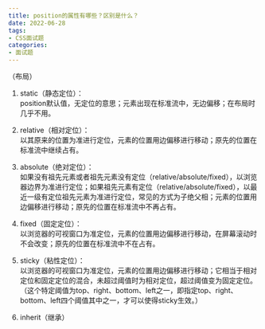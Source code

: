 ```yaml
---
title: position的属性有哪些？区别是什么？
date: 2022-06-28
tags:
- CSS面试题
categories:
- 面试题
---
```

（布局）


<!--more-->


1. static（静态定位）：  
position默认值，无定位的意思；元素出现在标准流中，无边偏移；在布局时几乎不用。

2. relative（相对定位）：  
以其原来的位置为准进行定位，元素的位置用边偏移进行移动；原先的位置在标准流中继续占有。

3. absolute（绝对定位）：  
如果没有祖先元素或者祖先元素没有定位（relative/absolute/fixed），以浏览器边界为准进行定位；如果祖先元素有定位（relative/absolute/fixed），以最近一级有定位祖先元素为准进行定位，常见的方式为子绝父相；元素的位置用边偏移进行移动；原先的位置在标准流中不再占有。

4. fixed（固定定位）：  
以浏览器的可视窗口为准定位，元素的位置用边偏移进行移动，在屏幕滚动时不会改变；原先的位置在标准流中不在占有。

5. sticky（粘性定位）：  
以浏览器的可视窗口为准定位，元素的位置用边偏移进行移动；它相当于相对定位和固定定位的混合，未超过阈值时为相对定位，超过阈值变为固定定位。（这个特定阈值为top、right、bottom、left之一，即指定top、right、bottom、left四个阈值其中之一，才可以使得sticky生效。）

6. inherit（继承）
